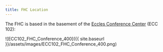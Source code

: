 ```yaml
---
title: FHC Location
---
```




The FHC is based in the basement of the [Eccles Conference Center](http://www.usu.edu/map/index.cfm?id=19) (ECC 102):

![ECC102_FHC_Conference_400]({{ site.baseurl }}/assets/images/ECC102_FHC_Conference_400.png)

